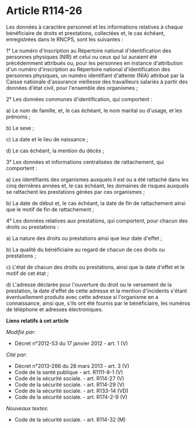 # Article R114-26

Les données à caractère personnel et les informations relatives à chaque bénéficiaire de droits et prestations, collectées
et, le cas échéant, enregistrées dans le RNCPS, sont les suivantes : 

1° Le numéro d'inscription au Répertoire national d'identification des personnes physiques (NIR) et celui ou ceux qui lui
auraient été précédemment attribués ou, pour les personnes en instance d'attribution d'un numéro d'inscription au Répertoire
national d'identification des personnes physiques, un numéro identifiant d'attente (NIA) attribué par la Caisse nationale
d'assurance vieillesse des travailleurs salariés à partir des données d'état civil, pour l'ensemble des organismes ; 

2° Les données communes d'identification, qui comportent : 

a) Le nom de famille, et, le cas échéant, le nom marital ou d'usage, et les prénoms ; 

b) Le sexe ; 

c) La date et le lieu de naissance ; 

d) Le cas échéant, la mention du décès ; 

3° Les données et informations centralisées de rattachement, qui comportent : 

a) Les identifiants des organismes auxquels il est ou a été rattaché dans les cinq dernières années et, le cas échéant, les
domaines de risques auxquels se rattachent les prestations gérées par ces organismes ; 

b) La date de début et, le cas échéant, la date de fin de rattachement ainsi que le motif de fin de rattachement ; 

4° Les données relatives aux prestations, qui comportent, pour chacun des droits ou prestations : 

a) La nature des droits ou prestations ainsi que leur date d'effet ; 

b) La qualité du bénéficiaire au regard de chacun de ces droits ou prestations ; 

c) L'état de chacun des droits ou prestations, ainsi que la date d'effet et le motif de cet état ; 

d) L'adresse déclarée pour l'ouverture du droit ou le versement de la prestation, la date d'effet de cette adresse et la
mention d'incidents s'étant éventuellement produits avec cette adresse si l'organisme en a connaissance, ainsi que, s'ils ont
été fournis par le bénéficiaire, les numéros de téléphone et adresses électroniques.

**Liens relatifs à cet article**

_Modifié par_:

  - Décret n°2012-53 du 17 janvier 2012 - art. 1 (V)

_Cité par_:

  - Décret n°2013-266 du 28 mars 2013 - art. 3 (V)
  - Code de la santé publique - art. R1111-8-1 (V)
  - Code de la sécurité sociale. - art. R114-27 (V)
  - Code de la sécurité sociale. - art. R114-29 (V)
  - Code de la sécurité sociale. - art. R133-14 (VD)
  - Code de la sécurité sociale. - art. R174-2-9 (V)

_Nouveaux textes_:

  - Code de la sécurité sociale. - art. R114-32 (M)
